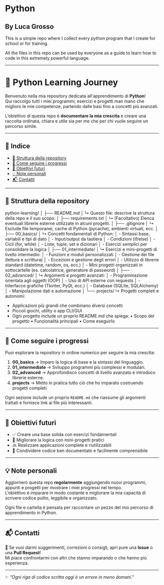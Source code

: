 # Python
## By Luca Grosso

This is a simple repo where I collect every python program that I create for school or for training.

All the files in this repo can be used by everyone as a guide to learn how to code in this extremely powerful language.

---

# 🐍 Python Learning Journey

Benvenuto nella mia repository dedicata all'apprendimento di **Python**!  
Qui raccolgo tutti i miei programmi, esercizi e progetti man mano che miglioro le mie competenze, partendo dalle basi fino a concetti più avanzati.

L’obiettivo di questa repo è **documentare la mia crescita** e creare una raccolta ordinata, chiara e utile sia per me che per chi vuole seguire un percorso simile.

---

## 📖 Indice

- [🧭 Struttura della repository](#-struttura-della-repository)
- [📘 Come seguire i progressi](#-come-seguire-i-progressi)
- [🧩 Obiettivi futuri](#-obiettivi-futuri)
- [💡 Note personali](#-note-personali)
- [📬 Contatti](#-contatti)

---

## 🧭 Struttura della repository

python-learning/
│
├── README.md
│ ↳ Questo file: descrive la struttura della repo e il suo scopo.
│
├── requirements.txt
│ ↳ (Facoltativo) Elenca eventuali librerie esterne utilizzate in alcuni progetti.
│
├── .gitignore
│ ↳ Esclude file temporanei, cache di Python (pycache), ambienti virtuali, ecc.
│
├── 00_basics/
│ ↳ Concetti fondamentali di Python:
│ - Sintassi base, variabili e tipi di dato
│ - Input/output da tastiera
│ - Condizioni (if/else)
│ - Cicli (for, while)
│ - Liste, tuple, set e dizionari
│ - Esercizi semplici per consolidare la logica
│
├── 01_intermediate/
│ ↳ Esercizi e mini-progetti di livello intermedio:
│ - Funzioni e moduli personalizzati
│ - Gestione dei file (lettura e scrittura)
│ - Eccezioni e gestione degli errori
│ - Utilizzo di librerie standard (datetime, random, os, ecc.)
│ - Mini progetti organizzati in sottocartelle (es. calcolatrice, generatore di password)
│
├── 02_advanced/
│ ↳ Argomenti e progetti avanzati:
│ - Programmazione orientata agli oggetti (OOP)
│ - Uso di API esterne con requests
│ - Interfacce grafiche (Tkinter, PyQt, ecc.)
│ - Database (SQLite, SQLAlchemy)
│ - Manipolazione dati e automazione
│
└── projects/
↳ Progetti completi e autonomi:
- Applicazioni più grandi che combinano diversi concetti
- Piccoli giochi, utility o app CLI/GUI
- Ogni progetto include un proprio README.md che spiega:
• Scopo del progetto
• Funzionalità principali
• Come eseguirlo

---

## 📘 Come seguire i progressi

Puoi esplorare la repository in ordine numerico per seguire la mia crescita:

1. **00_basics** → Imparo la logica di base e la sintassi del linguaggio.  
2. **01_intermediate** → Sviluppo programmi più complessi e modulari.  
3. **02_advanced** → Approfondisco concetti di livello avanzato e introduco librerie esterne.  
4. **projects** → Metto in pratica tutto ciò che ho imparato costruendo progetti completi.  

Ogni sezione include un proprio `README.md` che riassume gli argomenti trattati e fornisce link ai file più interessanti.

---

## 🧩 Obiettivi futuri

- ✅ Creare una base solida con esercizi fondamentali  
- 🚧 Migliorare la logica con mini-progetti pratici  
- 🔜 Realizzare applicazioni complete e riutilizzabili  
- 💭 Condividere codice ben documentato e facilmente comprensibile  

---

## 💡 Note personali

Aggiornerò questa repo **regolarmente** aggiungendo nuovi programmi, appunti e progetti per mostrare i miei progressi nel tempo.  
L’obiettivo è imparare in modo costante e migliorare la mia capacità di scrivere codice pulito, leggibile e organizzato.

Ogni file e cartella è pensata per raccontare un pezzo del mio percorso di apprendimento in Python.

---

## 📬 Contatti

💬 Se vuoi darmi suggerimenti, correzioni o consigli, apri pure una **Issue** o una **Pull Request**!  
Mi piace confrontarmi con altri che stanno imparando o che hanno più esperienza.  

---

✨ *"Ogni riga di codice scritta oggi è un errore in meno domani."*
